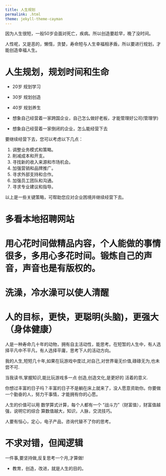 ```yaml
---
title: 人生规划
permalink: .html
theme: jekyll-theme-cayman
---
```


因为人生很短，一般50岁会面对死亡，疾病。所以创造要趁早，晚了没时间。

人性呢，又是恶的，懒惰，贪婪，寿命短与人生幸福相矛盾，所以要进行规划，才能创造幸福人生。

# 人生规划，规划时间和生命

- 20岁 规划学习
- 30岁 规划创造
- 40岁 规划养生



- 想象自己经营着一家跨国企业，自己怎么做好老板，才能管理好公司(管理学)
- 想象自己经营着一家倒闭的企业，怎么能经营下去

要继续经营下去，您可以考虑以下几点：

1. 调整业务模式和策略。
2. 削减成本和开支。
3. 寻找新的收入来源和市场机会。
4. 加强营销和品牌推广。
5. 寻求外部支持和合作。
6. 加强员工团队和沟通。
7. 寻求专业建议和指导。

以上是一些关键策略，可帮助您应对企业困境并继续经营下去。

# 多看本地招聘网站
# 用心花时间做精品内容，个人能做的事情很多，多用心多花时间。锻炼自己的声音，声音也是有版权的。

# 洗澡，冷水澡可以使人清醒

# 人的目标，更快，更聪明(头脑)，更强大（身体健康）

人是一种寿命几十年的动物，拥有自主活动性，能思考。在短暂的人生中，有人选择平凡中不平凡，有人选择平庸，思考下人的活动方向。

我的人生,短短几十年,如果在玩游戏中度过,对自己,对世界毫无价值,碌碌无为,也未尝不可.

当我读书,掌握知识,能比玩游戏多一点 创造,创造文化,是更好的 活着的意义.

你想过丰富的日子吗？丰富的日子不是躺在床上就来了，没人愿意资助你。你要做一个勤奋的人，努力干事情，才能拥有你的心愿。

人生的价值可以用 数学算式计算，每个人都有一个 “战斗力”（财富值），财富值越强，说明它的综合 算数值越大，知识，人脉，交流技巧。

人要有恒心，定心，电子产品，咨询代替不了你的思考。

# 不求对错，但闻逻辑

一件事,要坚持做,反复思考一个月,才算做!

- 教育，创造，改进，就是人生的目的。
